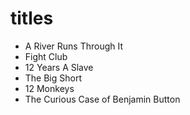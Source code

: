 # titles

- A River Runs Through It
- Fight Club
- 12 Years A Slave
- The Big Short
- 12 Monkeys
- The Curious Case of Benjamin Button